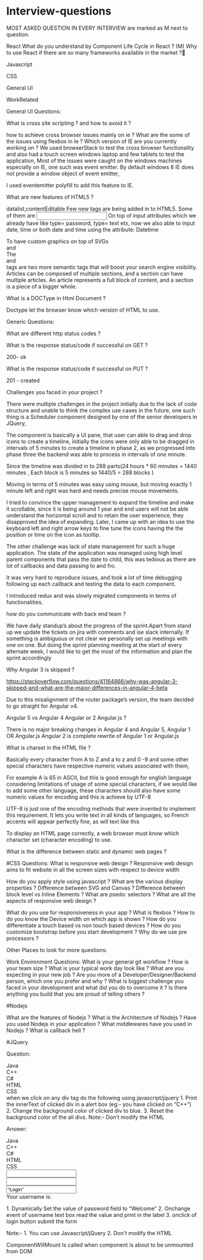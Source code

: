 # Interview-questions

MOST ASKED QUESTION IN EVERY INTERVIEW  are marked as M next to question.

React
What do you understand by Component Life Cycle in React ? (M)
Why to use React if there are so many frameworks available in the market ?

Javascript


CSS

General UI

WorkRelated




General UI Questions:

What is cross site scripting ? and how to avoid it ?

how to achieve cross browser issues mainly on ie ?
What are the some of the issues using flexbox in Ie ?
Which version of IE are you currently working on ?
We used browserStack to test the cross browser functionality and also had a touch screen windows laptop and few tablets to test the application,
Most of the issues were caught on the windows machines especially on IE, one such was event emitter. By default windows 8 IE does not provide a window object of event emitter,

I used eventemitter polyfill to add this feature to IE.


What are new features of HTML5 ?

datalist,contentEditable
Few new tags are being added in to HTML5. Some of them are
<input type=’datetime’>
On top of input attributes which we already have like type= password, type= text etx, now we also able to input date, time or both date and time using the attribute:
Datetime

<canvas>
To have custom graphics on top of SVGs

<section> and <article>
The <article> and <section> tags are two more semantic tags that will boost your search engine visibility. Articles can be composed of multiple sections, and a section can have multiple articles. An article represents a full block of content, and a section is a piece of a bigger whole.


What is a DOCType in Html Document ?

Doctype let the browser know which version of HTML to use.


Generic Questions: 

What are different http status codes ?


What is the response status/code if successful on GET ?

200- ok


What is the response status/code if successful on PUT ?

201 - created


Challenges you faced in your project ?

There were multiple challenges in the project initially due to the lack of code structure and unable to think the complex use cases in the future, one such thing is a Scheduler component designed by one of the senior developers in JQuery, 

The component is basically a UI pane, that user can able to drag and drop icons to create a timeline, initially the icons were only able to be dragged in intervals of 5 minutes to create a timeline in phase 2, as we progressed into phase three the backend was able to process in intervals of one minute. 

Since the timeline was divided in to 288 parts(24 hours * 60 minutes = 1440 minutes , Each block is 5 minutes so 1440/5 = 288 blocks  )

Moving in terms of 5 minutes was easy using mouse, but moving exactly 1 minute left and right was hard and needs precise mouse movements.

I tried to convince the upper management to expand the timeline and make it scrollable, since it is being around 1 year and end users will not be able understand the horizontal scroll and  to retain the user experience, they disapproved the idea of expanding. Later, I came up with an idea to use the keyboard left and right arrow keys to fine tune the icons having the the position or time on the icon as tooltip. 

The other challenge was lack of state management for such a huge application. The state of the application was managed using high level parent components that pass the date to child, this was tedious as there are lot of callbacks and data passing to and fro. 

It was very hard to reproduce issues, and took a lot of time debugging following up each callback and testing the data to each component. 


I introduced redux and was slowly migrated components in terms of functionalities. 


how do you communicate with  back end team ?

We have daily standup’s about the progress of the sprint.Apart from stand up we update the tickets on jira with comments and ise slack internally. If something is ambiguous or not clear we personally set up meetings with one on one. But doing the sprint planning meeting at the start of every alternate week, I would like to get the most of the information and plan the sprint accordingly


Why Angular 3 is skipped ?

https://stackoverflow.com/questions/41164866/why-was-angular-3-skipped-and-what-are-the-major-differences-in-angular-4-beta

Due to this misalignment of the router package’s version, the team decided to go straight for Angular v4.


Angular 5 vs Angular 4 Angular or 2 Angular.js ?

There is no major breaking changes in Angular 4 and Angular 5,
Angular 1 OR Angular.js 
Angular 2 is complete rewrite of Angular 1 or Angular.js


What is charset in the HTML file ?

Basically every character from A to Z and a to z and 0 -9 and some other special characters have respective numeric values associated with them,

For example A is 65 in ASCII, but this is good enough for english language considering limitations of usage of some special characters, if we would like to add some other language, these characters should also have some numeric values for encoding and this is achieve by UTF-8

UTF-8 is just one of the encoding methods that were invented to implement this requirement. It lets you write text in all kinds of languages, so French accents will appear perfectly fine, as will text like this

To display an HTML page correctly, a web browser must know which character set (character encoding) to use.

What is the difference between static and dynamic web pages ?


#CSS Questions: 
What is responsive web design ?
Responsive web design aims to fit website in all the screen sizes with respect to device width

 
How do you apply style using javascript ?
What are the various display properties ?
Difference between SVG and Canvas ?
Difference between block level vs Inline Elements ?
What are psedo: selectors ?
What are all the aspects of responsive web design ?

What do you use for responsiveness in your app ?
What is flexbox ?
How to do you know the Device width on which app is shown ?
How do you differentiate a touch based vs non touch based devices ?
How do you customize bootstrap before you start development ?
Why do we use pre processors ?

Other Places to look for more questions:

Work Environment Questions:
What is your general git workflow ?
How is your team size ?
What is your typical work day look like ?
What are you expecting in your new job ?
Are you more of a Developer/Designer/Backend person, which one you prefer and why ?
What is biggest challenge you faced in your development and what did you do to overcome it ?
Is there anything you build that you are proud of telling others ?


#Nodejs

What are the features of Nodejs ?
What is the Architecture of Nodejs ?
Have you used Nodejs in your application ?
What middlewares have you used in Nodejs ?
What is callback hell ?

#JQuery






Question: 
<div>Java</div>
<div>C++</div>
<div>C#</div>
<div>HTML</div>
<div>CSS</div>
when we click on any div tag do the following using javascript/jquery
1. Print the innerText of clicked div in a alert box (eg:- you have clicked on “C++”) 
2. Change the background color of clicked div to blue.
3. Reset the background color of the all divs.
Note:- Don't modify the HTML

Answer: 

<!DOCTYPE html>
<html>
<head>
<title>Try jQuery Online</title>
<script src="//ajax.googleapis.com/ajax/libs/jquery/2.1.1/jquery.min.js"></script>
<script>


$(document).ready(function() {
   $("div").click(function(e){ 
       console.log(e.target.innerHTML)   // Print the innerText of clicked div in a alert box
       if(e.target.style["background-color"] == "blue"){ 
           e.target.style["background-color"] = "white"
       }else{
           e.target.style["background-color"] = "blue" // Change the background color of clicked div to blue
       }
   })

$("div").css( "background-color", "white" ) // Reset the background color of the all divs.
});





</script>
</head>
<body>
    <div>Java</div>
    <div>C++</div>
    <div>C#</div>
    <div>HTML</div>
    <div>CSS</div>
</body>
</html>





<form id=“loginForm” action=“auth.jsp”>
<input type=“text” id=“username” /> <br/>
<input type=“password” name=“password” /> <br/>
<input type=“button” value=“Login” id=“login_button”/><br/>
<div>Your username is:<label id=“username_label”></label></div>
</form> 
1. Dynamically Set the value of password field to “Welcome”
2. Onchange event of username text box read the value and print in the label 
3. onclick of login button submit the form

Note:- 1. You can use Javascript/jQuery
2. Don't modify the HTML

ComponentWillMount
Is called when component is about to be unmounted from DOM


